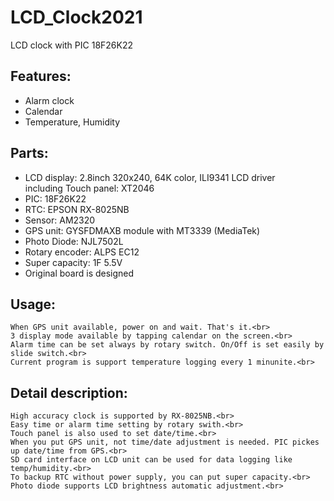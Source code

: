 # LCD_Clock2021
LCD clock with PIC 18F26K22

## Features:
* Alarm clock
* Calendar
* Temperature, Humidity

## Parts:
* LCD display: 2.8inch 320x240, 64K color, ILI9341 LCD driver<br>
      including Touch panel: XT2046
* PIC: 18F26K22
* RTC: EPSON RX-8025NB
* Sensor: AM2320
* GPS unit: GYSFDMAXB module with MT3339 (MediaTek)
* Photo Diode: NJL7502L
* Rotary encoder: ALPS EC12
* Super capacity: 1F 5.5V
* Original board is designed

## Usage:
    When GPS unit available, power on and wait. That's it.<br>
    3 display mode available by tapping calendar on the screen.<br>
    Alarm time can be set always by rotary switch. On/Off is set easily by slide switch.<br>
    Current program is support temperature logging every 1 minunite.<br>

## Detail description:
    High accuracy clock is supported by RX-8025NB.<br>
    Easy time or alarm time setting by rotary swith.<br>
    Touch panel is also used to set date/time.<br>
    When you put GPS unit, not time/date adjustment is needed. PIC pickes up date/time from GPS.<br>
    SD card interface on LCD unit can be used for data logging like temp/humidity.<br>
    To backup RTC without power supply, you can put super capacity.<br>
    Photo diode supports LCD brightness automatic adjustment.<br>
